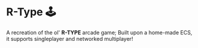 # R-Type 🕹

A recreation of the ol' **R-TYPE** arcade game;
Built upon a home-made ECS, it supports singleplayer and networked multiplayer!
